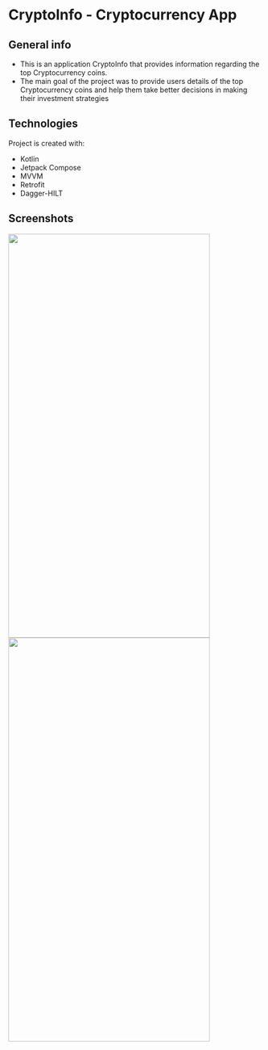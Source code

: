 # CryptoInfo - Cryptocurrency App

## General info
* This is an application CryptoInfo that provides 
information regarding the top Cryptocurrency coins.
* The main goal of the project was to provide users details 
of the top Cryptocurrency coins and help them take 
better decisions in making their investment strategies
	

## Technologies
Project is created with:
* Kotlin
* Jetpack Compose
* MVVM
* Retrofit
* Dagger-HILT

## Screenshots
<img src="https://user-images.githubusercontent.com/44320387/182570995-637c7674-f248-4cdc-b49b-2306890b7b3a.jpeg" width="400" height="800">
<img src="https://user-images.githubusercontent.com/44320387/182570979-2c1c2efe-5e2c-431f-9038-d4315e2e38e7.jpeg" width="400" height="800">
